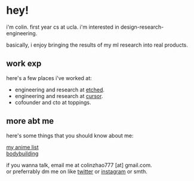 # hey!

i'm colin. first year cs at ucla. i'm interested in design-research-engineering.

basically, i enjoy bringing the results of my ml research into real products.

## work exp
here's a few places i've worked at:

- engineering and research at [etched](etched.com).
- engineering and research at [cursor](cursor.com).
- cofounder and cto at toppings.

## more abt me
here's some things that you should know about me:

[my anime list](https://myanimelist.net/profile/zolinthecow)\
[bodybuilding](https://contests.npcnewsonline.com/contests/2023/npc_ultimate_warriors/hg90/colin_zhao)

if you wanna talk, email me at colinzhao777 [at] gmail.com.\
or preferrably dm me on like [twitter](https://x.com/zolinthecow) or [instagram](https://www.instagram.com/_colinzhao_/) or smth.
